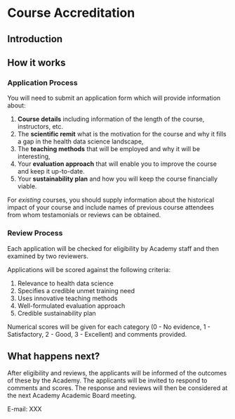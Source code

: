 # Course Accreditation

## Introduction

## How it works

### Application Process

You will need to submit an application form which will provide information about:

1) **Course details** including information of the length of the course, instructors, etc. 
2) The **scientific remit** what is the motivation for the course and why it fills a gap in the health data science landscape,
3) The **teaching methods** that will be employed and why it will be interesting,
4) Your **evaluation approach** that will enable you to improve the course and keep it up-to-date.
5) Your **sustainability plan** and how you will keep the course financially viable.

For *existing* courses, you should supply information about the historical impact of your course and include names of previous course attendees from whom testamonials or reviews can be obtained. 

### Review Process

Each application will be checked for eligibility by Academy staff and then examined by two reviewers. 

Applications will be scored against the following criteria:

1. Relevance to health data science
2. Specifies a credible unmet training need
3. Uses innovative teaching methods
4. Well-formulated evaluation approach
5. Credible sustainability plan
 
Numerical scores will be given for each category (0 - No evidence, 1 - Satisfactory, 2 - Good, 3 - Excellent) and comments provided.  
 
## What happens next?

After eligibility and reviews, the applicants will be informed of the outcomes of these by the Academy. The applicants will be invited to respond to comments and scores. The response and reviews will then be considered at the next Academy Academic Board meeting.

E-mail: XXX
